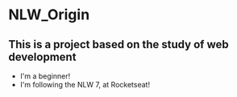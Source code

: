 # NLW_Origin

## This is a project based on the study of web development
- I'm a beginner!
- I'm following the NLW 7, at Rocketseat!
